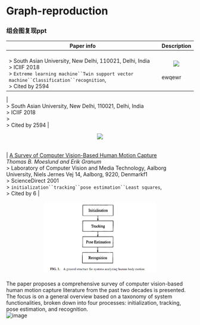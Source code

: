 # Graph-reproduction
### 组会图复现ppt
| Paper info | Description |
|---|---|
|<br/>> South Asian University, New Delhi, 110021, Delhi, India<br/>> ICIIF 2018<br/>> `Extreme learning machine``Twin support vector machine``Classification``recognition`, <br/>> Cited by 2594 | <div align="center"><img src="https://github.com/iOPENCap/Graph-reproduction/assets/121782993/40612ad4-1006-412d-95d2-51098a45901e" width="300"></div><br/>ewqewr

|<br/>> South Asian University, New Delhi, 110021, Delhi, India<br/>> ICIIF 2018<br/>>  <br/>> Cited by 2594 | <div align="center"><img src="https://github.com/iOPENCap/Graph-reproduction/assets/121782993/40612ad4-1006-412d-95d2-51098a45901e" width="300"></div><br/>

| [A Survey of Computer Vision-Based Human Motion Capture](https://www.sciencedirect.com/science/article/pii/S107731420090897X)<br/>*Thomas B. Moeslund and Erik Granum*<br/>> Laboratory of Computer Vision and Media Technology, Aalborg University, Niels Jernes Vej 14, Aalborg, 9220, Denmarkf1<br/>> ScienceDirect 2001<br/>> `initialization``tracking``pose estimation``Least squares`, <br/>> Cited by 6 | <div align="center"><img src="https://raw.githubusercontent.com/iOPENCap/awesome-change-caption/img-storage/2.1.png" width="300"></div><br/>The paper proposes a comprehensive survey of computer vision-based human motion capture literature from the past two decades is presented. The focus is on a general overview based on a taxonomy of system functionalities, broken down into four processes: initialization, tracking, pose estimation, and recognition.<br/> 
![image](https://github.com/iOPENCap/Graph-reproduction/assets/121782993/40612ad4-1006-412d-95d2-51098a45901e)

